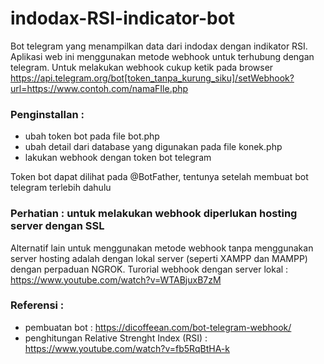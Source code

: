 # indodax-RSI-indicator-bot

Bot telegram yang menampilkan data dari indodax dengan indikator RSI.
Aplikasi web ini menggunakan metode webhook untuk terhubung dengan telegram.
Untuk melakukan webhook cukup ketik pada browser 
https://api.telegram.org/bot[token_tanpa_kurung_siku]/setWebhook?url=https://www.contoh.com/namaFIle.php

### Penginstallan :
- ubah token bot pada file bot.php
- ubah detail dari database yang digunakan pada file konek.php
- lakukan webhook dengan token bot telegram

Token bot dapat dilihat pada @BotFather, tentunya setelah membuat bot telegram terlebih dahulu
### Perhatian : untuk melakukan webhook diperlukan hosting server dengan SSL

Alternatif lain untuk menggunakan metode webhook tanpa menggunakan server hosting adalah dengan lokal server (seperti XAMPP dan MAMPP) dengan perpaduan NGROK. Turorial webhook dengan server lokal : 
https://www.youtube.com/watch?v=WTABjuxB7zM

### Referensi : 
- pembuatan bot : https://dicoffeean.com/bot-telegram-webhook/
- penghitungan Relative Strenght Index (RSI) : https://www.youtube.com/watch?v=fb5RqBtHA-k
